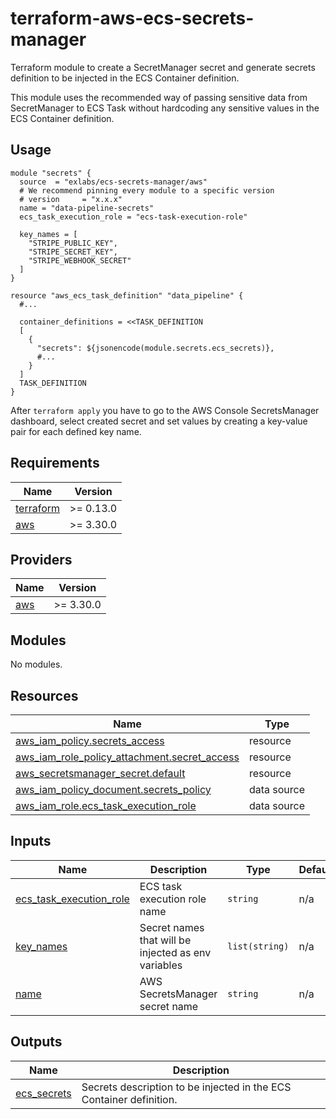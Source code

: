 # terraform-aws-ecs-secrets-manager

Terraform module to create a SecretManager secret and generate secrets definition to be injected in the ECS Container definition.

This module uses the recommended way of passing sensitive data from SecretManager to ECS Task without hardcoding any sensitive values in the ECS Container definition.

## Usage

```hcl
module "secrets" {
  source  = "exlabs/ecs-secrets-manager/aws"
  # We recommend pinning every module to a specific version
  # version     = "x.x.x"
  name = "data-pipeline-secrets"
  ecs_task_execution_role = "ecs-task-execution-role"

  key_names = [
    "STRIPE_PUBLIC_KEY",
    "STRIPE_SECRET_KEY",
    "STRIPE_WEBHOOK_SECRET"
  ]
}

resource "aws_ecs_task_definition" "data_pipeline" {
  #...

  container_definitions = <<TASK_DEFINITION
  [
    {
      "secrets": ${jsonencode(module.secrets.ecs_secrets)},
      #...
    }
  ]
  TASK_DEFINITION
}
```

After `terraform apply` you have to go to the AWS Console SecretsManager dashboard, select created secret and set values by creating a key-value pair for each defined key name.


<!-- BEGIN_TF_DOCS -->
## Requirements

| Name | Version |
|------|---------|
| <a name="requirement_terraform"></a> [terraform](#requirement\_terraform) | >= 0.13.0 |
| <a name="requirement_aws"></a> [aws](#requirement\_aws) | >= 3.30.0 |

## Providers

| Name | Version |
|------|---------|
| <a name="provider_aws"></a> [aws](#provider\_aws) | >= 3.30.0 |

## Modules

No modules.

## Resources

| Name | Type |
|------|------|
| [aws_iam_policy.secrets_access](https://registry.terraform.io/providers/hashicorp/aws/latest/docs/resources/iam_policy) | resource |
| [aws_iam_role_policy_attachment.secret_access](https://registry.terraform.io/providers/hashicorp/aws/latest/docs/resources/iam_role_policy_attachment) | resource |
| [aws_secretsmanager_secret.default](https://registry.terraform.io/providers/hashicorp/aws/latest/docs/resources/secretsmanager_secret) | resource |
| [aws_iam_policy_document.secrets_policy](https://registry.terraform.io/providers/hashicorp/aws/latest/docs/data-sources/iam_policy_document) | data source |
| [aws_iam_role.ecs_task_execution_role](https://registry.terraform.io/providers/hashicorp/aws/latest/docs/data-sources/iam_role) | data source |

## Inputs

| Name | Description | Type | Default | Required |
|------|-------------|------|---------|:--------:|
| <a name="input_ecs_task_execution_role"></a> [ecs\_task\_execution\_role](#input\_ecs\_task\_execution\_role) | ECS task execution role name | `string` | n/a | yes |
| <a name="input_key_names"></a> [key\_names](#input\_key\_names) | Secret names that will be injected as env variables | `list(string)` | n/a | yes |
| <a name="input_name"></a> [name](#input\_name) | AWS SecretsManager secret name | `string` | n/a | yes |

## Outputs

| Name | Description |
|------|-------------|
| <a name="output_ecs_secrets"></a> [ecs\_secrets](#output\_ecs\_secrets) | Secrets description to be injected in the ECS Container definition. |
<!-- END_TF_DOCS -->
